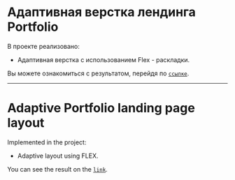 # Адаптивная верстка лендинга Portfolio

В проекте реализовано:

* Адаптивная верстка с использованием Flex - раскладки.

Вы можете ознакомиться с результатом, перейдя по [`ссылке`](https://leonidparshentsev.github.io/Portfolio_landing/).

---

# Adaptive Portfolio landing page layout

Implemented in the project:

* Adaptive layout using FLEX.

You can see the result on the [`link`](https://leonidparshentsev.github.io/Portfolio_landing/).
